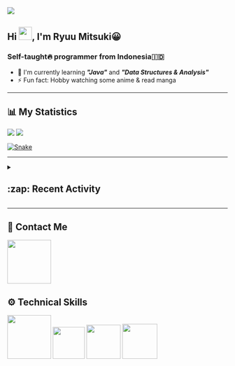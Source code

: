 <div id="header-badges">
    <!-- Profile Viewers -->
    <img src="https://komarev.com/ghpvc/?username=mitsuki31&color=blue&label=PROFILE+VIEWS">
</div>

## Hi <img src="https://media.giphy.com/media/hvRJCLFzcasrR4ia7z/giphy.gif" width="30px"/>, I'm Ryuu Mitsuki:grinning:
### Self-taught:fire: programmer from Indonesia:indonesia:

- :herb: I'm currently learning ***"Java"*** and ***"Data Structures & Analysis"***
- :zap: Fun fact: Hobby watching some anime & read manga

---

## **:bar_chart: My Statistics**

<picture id="stats">
    <source 
            srcset="https://github-readme-stats.vercel.app/api?username=mitsuki31&show_icons=true&theme=tokyonight&count_private=true&include_all_commits=true&hide=stars"
            media="(prefers-color-scheme: dark)"
    />
    <source
            srcset="https://github-readme-stats.vercel.app/api?username=mitsuki31&show_icons=true&count_private=true&include_all_commits=true&hide=stars"
            media="(prefers-color-scheme: light), (prefers-color-scheme: no-preference)"
    />
    <img src="https://github-readme-stats.vercel.app/api?username=mitsuki31&show_icons=true&count_private=true&include_all_commits=true&hide=stars" />
</picture>

<picture id="top-langs">
    <source
            srcset="https://github-readme-stats.vercel.app/api/top-langs/?username=mitsuki31&layout=compact&theme=tokyonight&count_private=true&langs_count=8"
            media="(prefers-color-scheme: dark)"
    />
    <source
            srcset="https://github-readme-stats.vercel.app/api/top-langs/?username=mitsuki31&layout=compact&count_private=true&langs_count=8"
            media="(prefers-color-scheme: light), (prefers-color-scheme: no-preference)"
    />
    <img src="https://github-readme-stats.vercel.app/api/top-langs/?username=mitsuki31&layout=compact&langs_count=8&count_private=true" />
</picture>

[![Snake](https://github.com/mitsuki31/mitsuki31/blob/output/github-contribution-grid-snake.svg)](https://github.com/mitsuki31)

---

<details>
<summary><h2>:zap: Recent Activity</h2></summary>

<!--START_SECTION:activity-->
1. 💪 Opened PR [#42](https://github.com/mitsuki31/jmatrix/pull/42) in [mitsuki31/jmatrix](https://github.com/mitsuki31/jmatrix)
2. 🎉 Merged PR [#41](https://github.com/mitsuki31/jmatrix/pull/41) in [mitsuki31/jmatrix](https://github.com/mitsuki31/jmatrix)
3. 💪 Opened PR [#41](https://github.com/mitsuki31/jmatrix/pull/41) in [mitsuki31/jmatrix](https://github.com/mitsuki31/jmatrix)
4. 🚀 Published release [v1.0.0-beta.7](https://github.com/v1.0.0-beta.7) in [mitsuki31/jmatrix](https://github.com/mitsuki31/jmatrix)
5. 🎉 Merged PR [#40](https://github.com/mitsuki31/jmatrix/pull/40) in [mitsuki31/jmatrix](https://github.com/mitsuki31/jmatrix)
6. 💪 Opened PR [#40](https://github.com/mitsuki31/jmatrix/pull/40) in [mitsuki31/jmatrix](https://github.com/mitsuki31/jmatrix)
7. 🎉 Merged PR [#39](https://github.com/mitsuki31/jmatrix/pull/39) in [mitsuki31/jmatrix](https://github.com/mitsuki31/jmatrix)
8. 💪 Opened PR [#39](https://github.com/mitsuki31/jmatrix/pull/39) in [mitsuki31/jmatrix](https://github.com/mitsuki31/jmatrix)
9. 🎉 Merged PR [#38](https://github.com/mitsuki31/jmatrix/pull/38) in [mitsuki31/jmatrix](https://github.com/mitsuki31/jmatrix)
10. 🗣 Commented on [#38](https://github.com/mitsuki31/jmatrix/issues/38) in [mitsuki31/jmatrix](https://github.com/mitsuki31/jmatrix)
<!--END_SECTION:activity-->
</details>

---

## **:iphone: Contact Me**
<div id="socials" align="left">
    <a href="https://twitter.com/ryuumitsuki31">
        <img
             src="https://img.shields.io/badge/Twitter-1DA1F2?style=for-the-badge&logo=twitter&logoColor=white"
             width="100px"
        >
    </a>
</div>


## **:gear: Technical Skills**
<div id="skills" align="left">
    <!-- Python -->
    <a>
        <img
             src="https://img.shields.io/badge/Python-14354C?style=for-the-badge&logo=python&logoColor=white"
             width="100px"
        >
    </a>
    <!-- C++ -->
    <a>
        <img
             src="https://img.shields.io/badge/C%2B%2B-00599C?style=for-the-badge&logo=c%2B%2B&logoColor=white"
             width="73px"
        >
    </a>
    <!-- Java -->
    <a>
        <img
             src="https://img.shields.io/badge/Java-ED8B00?style=for-the-badge&logo=openjdk&logoColor=white"
             width="78px"
        >
    </a>
    <!-- Ruby -->
    <a>
        <img
             src="https://img.shields.io/badge/Ruby-CC342D?style=for-the-badge&logo=ruby&logoColor=white"
             width="80px"
        >
    </a>
</div>
